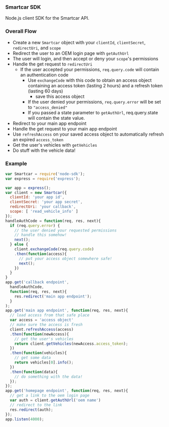 ### Smartcar SDK

Node.js client SDK for the Smartcar API.

### Overall Flow

* Create a new `Smartcar` object with your `clientId`, `clientSecret`, 
`redirectUri`, and `scope`
* Redirect the user to an OEM login page with `getAuthUrl`
* The user will login, and then accept or deny your `scope`'s permissions
* Handle the get request to `redirectUri`
  * If the user accepted your permissions, `req.query.code` will contain an
    authentication code
    * Use `exchangeCode` with this code to obtain an access object 
    containing an access token (lasting 2 hours) and a refresh token 
    (lasting 60 days)
      * save this access object
    * If the user denied your permissions, `req.query.error` will be set 
    to `"access_denied"`
    * If you passed a state parameter to `getAuthUrl`, req.query.state will 
    contain the state value.
* Redirect to your main app endpoint
* Handle the get request to your main app endpoint
* Use `refreshAccess` on your saved access object to automatically refresh an 
expired `access_token`
* Get the user's vehicles with `getVehicles` 
* Do stuff with the vehicle data!

### Example
```javascript
var Smartcar = require('node-sdk');
var express = require('express');

var app = express();
var client = new Smartcar({
  clientId: 'your app id',
  clientSecret: 'your app secret',
  redirectUri: 'your callback',
  scope: [ 'read_vehicle_info' ]
});
handleAuthCode = function(req, res, next){
  if (req.query.error) {
    // the user denied your requested permissions
    // handle this somehow!
    next();
  } else {
    client.exchangeCode(req.query.code)
    .then(function(access){
      // put your access object somewhere safe!
      next();
    })
  }
}
app.get('callback endpoint', 
  handleAuthCode, 
  function(req, res, next){
    res.redirect('main app endpoint');
  }
);
app.get('main app endpoint', function(req, res, next){
  // load access from that safe place
  var access = 'access object'
  // make sure the access is fresh
  client.refreshAccess(access)
  .then(function(newAccess){
    // get the user's vehicles
    return client.getVehicles(newAccess.access_token);
  })
  .then(function(vehicles){
    // get some data
    return vehicles[0].info();
  })
  .then(function(data){
    // do something with the data!
  });
});
app.get('homepage endpoint', function(req, res, next){
  // get a link to the oem login page
  var auth = client.getAuthUrl('oem name')
  // redirect to the link
  res.redirect(auth);
});
app.listen(4000);
```